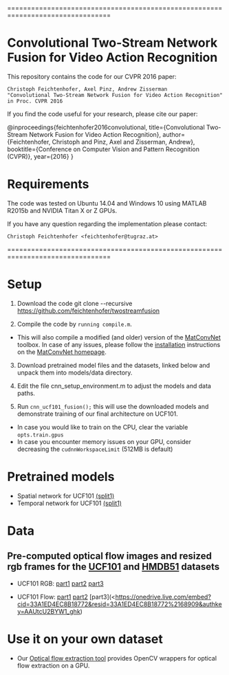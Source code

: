 ================================================================================
# Convolutional Two-Stream Network Fusion for Video Action Recognition

This repository contains the code for our CVPR 2016 paper:

    Christoph Feichtenhofer, Axel Pinz, Andrew Zisserman
    "Convolutional Two-Stream Network Fusion for Video Action Recognition"
    in Proc. CVPR 2016

If you find the code useful for your research, please cite our paper:

@inproceedings{feichtenhofer2016convolutional,
  title={Convolutional Two-Stream Network Fusion for Video Action Recognition},
  author={Feichtenhofer, Christoph and Pinz, Axel and Zisserman, Andrew},
  booktitle={Conference on Computer Vision and Pattern Recognition (CVPR)},
  year={2016}
}

# Requirements

The code was tested on Ubuntu 14.04 and Windows 10 using MATLAB R2015b and
 NVIDIA Titan X or Z GPUs. 

If you have any question regarding the implementation please contact:

    Christoph Feichtenhofer <feichtenhofer@tugraz.at>

================================================================================

# Setup

1. Download the code git clone --recursive https://github.com/feichtenhofer/twostreamfusion

2. Compile the code by ```running compile.m```.
- This will also compile a modified (and older) version of the 
[MatConvNet](http://www.vlfeat.org/matconvnet) toolbox. In case of any issues, 
please follow the [installation](http://www.vlfeat.org/matconvnet/install/) instructions on the
 [MatConvNet homepage](http://www.vlfeat.org/matconvnet).

3. Download pretrained model files and the datasets, linked below and unpack them into models/data directory.

4. Edit the file cnn_setup_environment.m to adjust the models and data paths.

5. Run
``` cnn_ucf101_fusion(); ``` this will use the downloaded models and demonstrate training of our final architecture on UCF101. 
- In case you would like to train on the CPU, clear the variable ```opts.train.gpus```
- In case you encounter memory issues on your GPU, consider decreasing the ```cudnnWorkspaceLimit``` (512MB is default)

# Pretrained models
- Spatial network for UCF101 [(split1)](https://1drv.ms/u/s!AnKHschO7aEzlCfrjDRsFOgd--0x)
- Temporal network for UCF101 [(split1)](https://1drv.ms/u/s!AnKHschO7aEzlCbG6JoGNRUDvFxy)

# Data
## Pre-computed optical flow images and resized rgb frames for the [UCF101](http://crcv.ucf.edu/data/UCF101.php) and [HMDB51](http://serre-lab.clps.brown.edu/resource/hmdb-a-large-human-motion-database/) datasets
- UCF101 RGB: [part1](https://onedrive.live.com/embed?cid=33A1ED4EC8B18772&resid=33A1ED4EC8B18772%2169239&authkey=AMud4iWYdgCtywU)
[part2](https://onedrive.live.com/embed?cid=33A1ED4EC8B18772&resid=33A1ED4EC8B18772%2169240&authkey=AMR24blcdEGU-04)
[part3](https://onedrive.live.com/embed?cid=33A1ED4EC8B18772&resid=33A1ED4EC8B18772%2169241&authkey=ABn_L-e7T_KVtr8)

- UCF101 Flow: [part1](https://onedrive.live.com/embed?cid=33A1ED4EC8B18772&resid=33A1ED4EC8B18772%2169013&authkey=AElrxCihZbbDtxs)
[part2](https://onedrive.live.com/embed?cid=33A1ED4EC8B18772&resid=33A1ED4EC8B18772%2169236&authkey=AGtu4tECnWiDwiE)
[part3](<https://onedrive.live.com/embed?cid=33A1ED4EC8B18772&resid=33A1ED4EC8B18772%2168909&authkey=AAUtcU2BYW1_ghk)

# Use it on your own dataset
- Our [Optical flow extraction tool](https://github.com/feichtenhofer/gpu_flow) provides OpenCV wrappers for optical flow extraction on a GPU.

